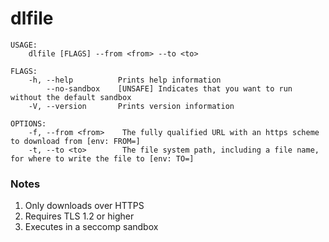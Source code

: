 # dlfile

```
USAGE:
    dlfile [FLAGS] --from <from> --to <to>

FLAGS:
    -h, --help          Prints help information
        --no-sandbox    [UNSAFE] Indicates that you want to run without the default sandbox
    -V, --version       Prints version information

OPTIONS:
    -f, --from <from>    The fully qualified URL with an https scheme to download from [env: FROM=]
    -t, --to <to>        The file system path, including a file name, for where to write the file to [env: TO=]
```

### Notes
1. Only downloads over HTTPS
2. Requires TLS 1.2 or higher
3. Executes in a seccomp sandbox
